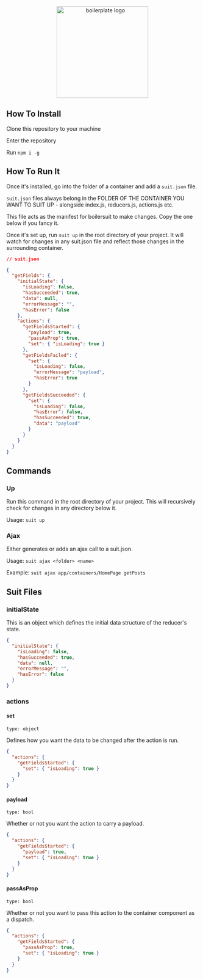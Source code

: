 <div style="text-align: center"><img src="https://raw.githubusercontent.com/mattpocock/boilersuit/master/logo.png" height="240px" alt="boilerplate logo"/></div>

## How To Install

Clone this repository to your machine

Enter the repository

Run `npm i -g`

## How To Run It

Once it's installed, go into the folder of a container and add a `suit.json` file.

`suit.json` files always belong in the FOLDER OF THE CONTAINER YOU WANT TO SUIT UP - alongside index.js, reducers.js, actions.js etc.

This file acts as the manifest for boilersuit to make changes. Copy the one below if you fancy it.

Once it's set up, run `suit up` in the root directory of your project. It will watch for changes in any suit.json file and reflect those changes in the surrounding container.

```json
// suit.json

{
  "getFields": {
    "initialState": {
      "isLoading": false,
      "hasSucceeded": true,
      "data": null,
      "errorMessage": "",
      "hasError": false
    },
    "actions": {
      "getFieldsStarted": {
        "payload": true,
        "passAsProp": true,
        "set": { "isLoading": true }
      },
      "getFieldsFailed": {
        "set": {
          "isLoading": false,
          "errorMessage": "payload",
          "hasError": true
        }
      },
      "getFieldsSucceeded": {
        "set": {
          "isLoading": false,
          "hasError": false,
          "hasSucceeded": true,
          "data": "payload"
        }
      }
    }
  }
}
```

## Commands

### Up

Run this command in the root directory of your project. This will recursively check for changes in any directory below it.

Usage: `suit up`

### Ajax

Either generates or adds an ajax call to a suit.json.

Usage: `suit ajax <folder> <name>`

Example: `suit ajax app/containers/HomePage getPosts`

## Suit Files

### initialState

This is an object which defines the initial data structure of the reducer's state.

```json
{
  "initialState": {
    "isLoading": false,
    "hasSucceeded": true,
    "data": null,
    "errorMessage": "",
    "hasError": false
  }
}
```

### actions

#### set

`type: object`

Defines how you want the data to be changed after the action is run.

```json
{
  "actions": {
    "getFieldsStarted": {
      "set": { "isLoading": true }
    }
  }
}
```

#### payload

`type: bool`

Whether or not you want the action to carry a payload.

```json
{
  "actions": {
    "getFieldsStarted": {
      "payload": true,
      "set": { "isLoading": true }
    }
  }
}
```

#### passAsProp

`type: bool`

Whether or not you want to pass this action to the container component as a dispatch.

```json
{
  "actions": {
    "getFieldsStarted": {
      "passAsProp": true,
      "set": { "isLoading": true }
    }
  }
}
```